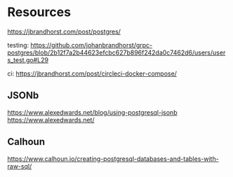 

# Resources

https://jbrandhorst.com/post/postgres/

testing: https://github.com/johanbrandhorst/grpc-postgres/blob/2b12f7a2b44623efcbc627b896f242da0c7462d6/users/users_test.go#L29

ci: https://jbrandhorst.com/post/circleci-docker-compose/


## JSONb

https://www.alexedwards.net/blog/using-postgresql-jsonb
https://www.alexedwards.net/


## Calhoun

https://www.calhoun.io/creating-postgresql-databases-and-tables-with-raw-sql/

